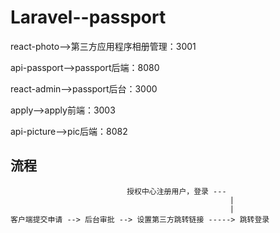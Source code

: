 # Laravel--passport

react-photo-->第三方应用程序相册管理：3001

api-passport-->passport后端：8080

react-admin-->passport后台：3000

apply-->apply前端：3003

api-picture-->pic后端：8082

## 流程

```
                          授权中心注册用户，登录 ---
                                                 |
                                                 |
客户端提交申请 --> 后台审批 --> 设置第三方跳转链接 -----> 跳转登录
```

